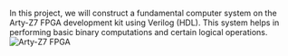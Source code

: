 In this project, we will construct a fundamental computer system on the Arty-Z7 FPGA development kit using Verilog (HDL).
This system helps in performing basic binary computations and certain logical operations.
![Arty-Z7 FPGA](https://github.com/user-attachments/assets/2cef627b-16b8-4d50-be11-29d8ed0c73a3)
